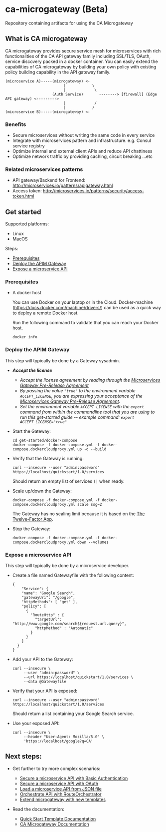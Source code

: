 # ca-microgateway (Beta)
Repository containing artifacts for using the CA Microgateway 

## What is CA microgateway
CA microgateway provides secure service mesh for microservices with rich functionalities of the CA API gateway family including SSL/TLS, OAuth, service discovery packed in a docker container. You can easily extend the capabilities of CA microgateway by building your own policy with existing policy building capability in the API gateway family. 

```
(microservice A)-----(microgateway) <-
                          |            \
                          |             \
                     (Auth Service)       --------> [firewall] (Edge API gateway) <--------->
                          |             /
                          |            /
(microservice B)-----(microgateway) <-
```

### Benefits
* Secure microservices without writing the same code in every service
* Integrate with microservices pattern and infrastructure. e.g. Consul service registry
* Optimize internal and external client APIs and reduce API chattiness
* Optimize network traffic by providing caching, circuit breaking ...etc

### Related microservices patterns
* API gateway/Backend for Frontend: http://microservices.io/patterns/apigateway.html
* Access token: http://microservices.io/patterns/security/access-token.html

## Get started

Supported platforms:
- Linux
- MacOS

Steps:

* [Prerequisites](#prerequisites)
* [Deploy the APIM Gateway](#deploy)
* [Expose a microservice API](#api)

### Prerequisites <a name="prerequisites"></a>
- A docker host

  You can use Docker on your laptop or in the Cloud. Docker-machine
  (https://docs.docker.com/machine/drivers/) can be used as a quick way to deploy
  a remote Docker host.

  Run the following command to validate that you can reach your Docker host.
  ```
  docker info
  ```

### Deploy the APIM Gateway <a name="deploy"></a>

This step will typically be done by a Gateway sysadmin.

- **_Accept the license_**

  - _Accept the license agreement by reading through the [Microservices Gateway Pre-Release Agreement](LICENSE.md)_
  - _By passing the value `"true"` to the environment variable `ACCEPT_LICENSE`, you are expressing your acceptance of the [Microservices Gateway Pre-Release Agreement](LICENSE.md)._
  - _Set the environment variable `ACCEPT_LICENSE` with the `export` command from within the commandline tool that you are using to run this get-started guide_
    -- _example command: `export ACCEPT_LICENSE="true"`_

- Start the Gateway:

  ```
  cd get-started/docker-compose
  docker-compose -f docker-compose.yml -f docker-compose.dockercloudproxy.yml up -d --build
  ```

- Verify that the Gateway is running:

  ```
  curl --insecure --user "admin:password" https://localhost/quickstart/1.0/services
  ```
  Should return an empty list of services `[]` when ready.

- Scale up/down the Gateway:

  ```
  docker-compose -f docker-compose.yml -f docker-compose.dockercloudproxy.yml scale ssg=2

  ```
  The Gateway has no scaling limit because it is based on the [The Twelve-Factor App](https://12factor.net/).

- Stop the Gateway:

  ```
  docker-compose -f docker-compose.yml -f docker-compose.dockercloudproxy.yml down --volumes

  ```

### Expose a microservice API <a name="api"></a>

This step will typically be done by a microservice developer.

- Create a file named Gatewayfile with the following content:

  ```
  {
      "Service": {
      "name": "Google Search",
      "gatewayUri": "/google",
      "httpMethods": [ "get" ],
      "policy": [
        {
          "RouteHttp" : {
            "targetUrl": "http://www.google.com/search${request.url.query}",
            "httpMethod" : "Automatic"
          }
        }
      ]
    }
  }
  ```

- Add your API to the Gateway:

  ```
  curl --insecure \
       --user "admin:password" \
       --url https://localhost/quickstart/1.0/services \
       --data @Gatewayfile
  ```

- Verify that your API is exposed:

  ```
  curl --insecure --user "admin:password" https://localhost/quickstart/1.0/services
  ```
  Should return a list containing your Google Search service.

- Use your exposed API:

  ```
  curl --insecure \
       --header "User-Agent: Mozilla/5.0" \
       'https://localhost/google?q=CA'
  ```

## Next steps:
- Get further to try more complex scenarios:
  - [Secure a microservice API with Basic Authentication](get-started/get-further/api-with-basic-auth.md)
  - [Secure a microservice API with OAuth](get-started/get-further/api-with-oauth.md)
  - [Load a microservice API from JSON file](get-started/get-further/build-microgateway-with-custom-templates-and-services.md)
  - [Orchestrate API with RouteOrchestrator](get-started/get-further/api-with-route-orchestrator.md)
  - [Extend microgateway with new templates](get-started/docker-compose/add-ons/bundles/README.md)

- Read the documentation:
  - [Quick Start Template Documentation](https://localhost/quickstart/1.0/doc)
  - [CA Microgateway Documentation](https://docops.ca.com/ca-api-gateway/9-2/en/ca-microgateway-beta)

